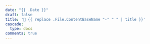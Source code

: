 ```yaml
---
date: "{{ .Date }}"
draft: false
title: '📃 {{ replace .File.ContentBaseName "-" " " | title }}'
cascade:
  type: docs
comments: true
---
```

